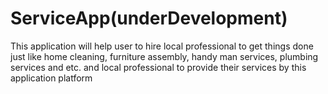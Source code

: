 # ServiceApp(underDevelopment)
This application will help user to hire local professional to get things done just like home cleaning, furniture assembly, handy man services, plumbing services and etc. and local professional to provide their services by this application platform
